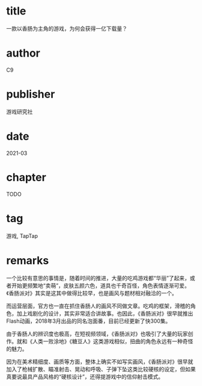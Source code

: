 # title
一款以香肠为主角的游戏，为何会获得一亿下载量？

# author
C9

# publisher
游戏研究社

# date
2021-03

# chapter
TODO

# tag
游戏, TapTap

# remarks

一个比较有意思的事情是，随着时间的推进，大量的吃鸡游戏都“华丽”了起来，或者开始更频繁地“卖萌”，皮肤五颜六色，道具也千奇百怪，角色表情逐渐可爱。《香肠派对》其实是这其中做得比较早，也是画风与题材相对融洽的一个。



而运营层面，官方也一直在抓住香肠人的画风不同做文章。吃鸡的框架，滑稽的角色，加上戏剧化的设计，其实非常适合讲故事。也因此，《香肠派对》很早就推出Flash动画，2018年3月出品的同名泡面番，目前已经更新了快300集。



由于香肠人的辨识度也极高，在短视频领域，《香肠派对》也吸引了大量的玩家创作。就和《人类一败涂地》《糖豆人》这类游戏相似，扭曲的角色永远有一种奇怪的魅力。


因为在美术精细度、画质等方面，整体上确实不如写实画风，《香肠派对》很早就加入了枪械扩散、瞄准射击、晃动和呼吸、子弹下坠这类比较硬核的设定，但如果真要说最具产品风格的“硬核设计”，还得提游戏中的信仰射击模式。

